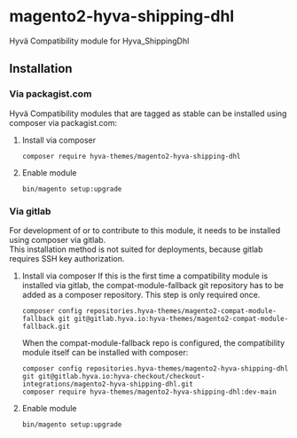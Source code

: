 
# magento2-hyva-shipping-dhl
Hyvä Compatibility module for Hyva_ShippingDhl
 
## Installation

### Via packagist.com

Hyvä Compatibility modules that are tagged as stable can be installed using composer via packagist.com:

1. Install via composer
    ```
    composer require hyva-themes/magento2-hyva-shipping-dhl
    ```
2. Enable module
    ```
    bin/magento setup:upgrade
    ```


### Via gitlab

For development of or to contribute to this module, it needs to be installed using composer via gitlab.  
This installation method is not suited for deployments, because gitlab requires SSH key authorization.

1. Install via composer
    If this is the first time a compatibility module is installed via gitlab, the compat-module-fallback git repository has to be added as a
    composer repository. This step is only required once.
    ```
    composer config repositories.hyva-themes/magento2-compat-module-fallback git git@gitlab.hyva.io:hyva-themes/magento2-compat-module-fallback.git
    ```

    When the compat-module-fallback repo is configured, the compatibility module itself can be installed with composer:
    ```
    composer config repositories.hyva-themes/magento2-hyva-shipping-dhl git git@gitlab.hyva.io:hyva-checkout/checkout-integrations/magento2-hyva-shipping-dhl.git
    composer require hyva-themes/magento2-hyva-shipping-dhl:dev-main
    ```
2. Enable module
    ```
    bin/magento setup:upgrade
    ```
   
